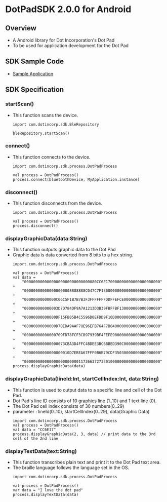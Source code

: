 # DotPadSDK 2.0.0 for Android

## Overview
* A Android library for Dot Incorporation's Dot Pad
* To be used for application development for the Dot Pad

## SDK Sample Code
* [Sample Application](https://github.com/dotincorp/dotpad-sample-code/tree/main/Android/2.0.0)

## SDK Specification
### startScan()
* This function scans the device.
    ```
    import com.dotincorp.sdk.BleRepository

    bleRepository.startScan()
    ```

### connect()
* This function connects to the device.
    ```
    import com.dotincorp.sdk.process.DotPadProcess

    val process = DotPadProcess()
    process.connect(bluetoothDevice, MyApplication.instance)
    ```    

### disconnect()
* This function disconnects from the device.
    ```
    import com.dotincorp.sdk.process.DotPadProcess

    val process = DotPadProcess()
    process.disconnect()
    ```    

### displayGraphicData(data:String)
* This function outputs graphic data to the Dot Pad
* Graphic data is data converted from 8 bits to a hex string.
    ```
    import com.dotincorp.sdk.process.DotPadProcess

    val process = DotPadProcess()
    val data =
        "00000000000000000000000000000080CC6E170000000000000000000000" +
        "000000000000000000008888888C047C7F13000000000000000000000000" +
        "00000000000000C06C5F1B7B7B3F3FFFFFFFDDFFEFCE0000000000000000" +
        "000000000000003D7D784DF9A7A1213D3B39FBFFBF130000000000000000" +
        "00000000000000DF15FB05B4C5596D0EFDD9F10D00000000000000000000" +
        "00000000000000D7DEDA9AAF78E96EFB764F7B0400000000000000000000" +
        "00000000000000709FD78FCF3CB97939BF4FEFE900000000000000000000" +
        "000000000000000073CBA3D4FFC4BDEE3BC6BBED390C0000000000000000" +
        "00000000000000000010D7EBEA67FFF0B6B79CDF35030000000000000000" +
        "000000000000000000000000117366372733010000000000000000000000"    
    process.displayGraphicData(data)
    ```

### displayGraphicData(lineId:Int, startCellIndex:Int, data:String)
* This function is used to output data to a specific line and cell of the Dot Pad.
* Dot Pad's line ID consists of 10 graphics line (1..10) and 1 text line (0).
* The Dot Pad cell index consists of 30 numbers(0..29)
* parameter : lineId(0..10), startCellIndex(0..29), data(Graphic Data)
    ```
    import com.dotincorp.sdk.process.DotPadProcess
    val process = DotPadProcess()
    val data = "CC6E17"
    process.displayGraphicData(2, 3, data) // print data to the 3rd cell of the 2nd line
    ```

### displayTextData(text:String)
* This function transcribes plain text and print it to the Dot Pad text area.
* The braille language follows the language set in the OS.
    ```
    import com.dotincorp.sdk.process.DotPadProcess

    val process = DotPadProcess()
    var data = "I love the dot pad"
    process.displayTextData(data)
    ```